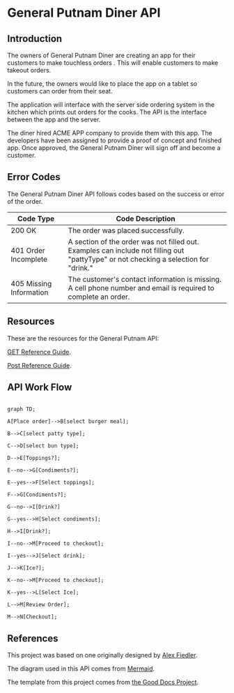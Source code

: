 

# General Putnam Diner API

## Introduction 

The owners of General Putnam Diner are creating an app for their customers to make touchless orders . This will enable customers to make takeout orders.

In the future, the owners would like to place the app on a tablet so customers can order from their seat. 

The application will interface with the server side ordering system in the kitchen which prints out orders for the cooks. The API is the interface between the app and the server. 


The diner hired ACME APP company to provide them with this app. The developers have been assigned to provide a proof of concept and finished app. Once approved, the General Putnam Diner will sign off and become a customer.



## Error Codes

The General Putnam Diner API follows codes based on the success or error of the order.



Code Type| Code Description 
--- | ---
200 OK | The order was placed successfully.
401 Order Incomplete | A section of the order was not filled out. Examples can include not filling out "pattyType" or not checking a selection for "drink."
405 Missing Information | The customer's contact information is missing. A cell phone number and email is required to complete an order. 



## Resources

These are the resources for the General Putnam API:



[GET Reference Guide](https://github.com/Laura-Novich-OBW/student-showcase/blob/main/student-work/michael-felsenthal/api-final-project/GET%20table.md).


[Post Reference Guide](https://github.com/Laura-Novich-OBW/student-showcase/blob/main/student-work/michael-felsenthal/api-final-project/POST.md).



## API Work Flow 

```mermaid

graph TD;

A[Place order]-->B[select burger meal];

B-->C[select patty type];

C-->D[select bun type];

D-->E[Toppings?];

E--no-->G[Condiments?];

E--yes-->F[Select toppings];

F-->G[Condiments?];

G--no-->I[Drink?]

G--yes-->H[Select condiments];

H-->I[Drink?];

I--no-->M[Proceed to checkout];

I--yes-->J[Select drink];

J-->K[Ice?];

K--no-->M[Proceed to checkout];

K--yes-->L[Select Ice];

L-->M[Review Order];

M-->N[Checkout];

```

## References

This project was based on one originally designed by [Alex Fiedler](https://www.linkedin.com/feed/update/urn:li:activity:6626465471241732096/).



The diagram used in this API comes from [Mermaid](https://mermaid-js.github.io/mermaid/#/).



The template from this project comes from [the Good Docs Project](https://github.com/thegooddocsproject/templates/blob/master/api-reference/api-reference.md). 



